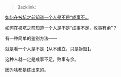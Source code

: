 > Backlink: 

[如何在被坑之前知道一个人是不是“成事不…](https://www.zhihu.com/pin/1263198579197440000)

如何在被坑之前知道一个人是不是“成事不足，败事有余”？  
  
有一种简单的鉴别方法——  
  
就是看一个人是不是【从不建立，只是拆毁】。  
  
这种人就一定是成事不足，败事有余。  
  
因为啥都是练出来的。 